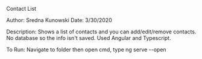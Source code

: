Contact List

Author: Sredna Kunowski
Date: 3/30/2020

Description:
Shows a list of contacts and you can add/edit/remove contacts. No database so the info isn't saved. Used Angular and Typescript.

To Run:
Navigate to folder then open cmd, type ng serve --open
